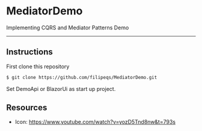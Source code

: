 # MediatorDemo

Implementing CQRS and Mediator Patterns Demo

---

## Instructions

First clone this repository

```bash
$ git clone https://github.com/filipeqs/MediatorDemo.git
```

Set DemoApi or BlazorUi as start up project.

## Resources

- Icon: https://www.youtube.com/watch?v=yozD5Tnd8nw&t=793s
